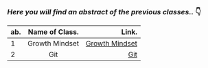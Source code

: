 ### ___Here you will find an abstract of the previous classes..___ :point_down:	

| **ab.**   | **Name of Class.**|**Link.**         |
| :---      |     :---:           |          ---: |
| 1         |Growth Mindset	      |[Growth Mindset](https://enasbatayneh.github.io/reading-notes/growthmindset) |
| 2         |Git	                |[Git](https://enasbatayneh.github.io/reading-notes/Git)                      |

      
